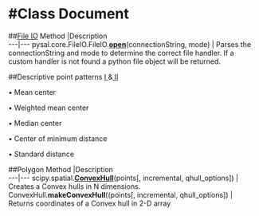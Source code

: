 #Class Document
==================
##[File IO](http://docs.scipy.org/doc/numpy/reference/generated/numpy.loadtxt.html)
Method |Description                                               
---|---
pysal.core.FileIO.FileIO.**[open](http://www.pysal.org/library/open.html#FileIO.open)**(connectionString, mode) | Parses the connectionString and mode to determine the correct file handler. If a custom handler is not found a python file object will be returned.

##Descriptive point patterns [ I ](https://github.com/GPH498598F14/GPH498598F14/blob/master/project/05_point_pattern_basics.pdf)&[ II ](https://github.com/GPH498598F14/GPH498598F14/blob/master/project/09_point_distance.pdf)

•	Mean center

•	Weighted mean center

•	Median center

•	Center of minimum distance 

•	Standard distance 


##Polygon
Method |Description                                               
---|---
scipy.spatial.**[ConvexHull](http://docs.scipy.org/doc/scipy-dev/reference/generated/scipy.spatial.ConvexHull.html)**(points[, incremental, qhull_options]) | Creates a Convex hulls in N dimensions.
ConvexHull.**makeConvexHull**((points[, incremental, qhull_options]) | Returns coordinates of a Convex hull in 2-D array
